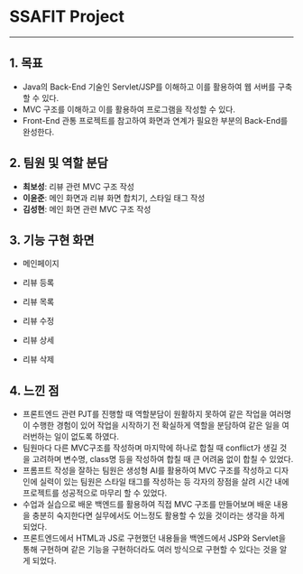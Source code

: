# SSAFIT Project
----------
## 1. 목표
- Java의 Back-End 기술인 Servlet/JSP를 이해하고 이를 활용하여 웹 서버를 구축할
수 있다.
- MVC 구조를 이해하고 이를 활용하여 프로그램을 작성할 수 있다.
- Front-End 관통 프로젝트를 참고하여 화면과 연계가 필요한 부분의 Back-End를
완성한다.


## 2. 팀원 및 역할 분담
- **최보성**: 리뷰 관련 MVC 구조 작성
- **이윤준**: 메인 화면과 리뷰 화면 합치기, 스타일 태그 작성
- **김성현**: 메인 화면 관련 MVC 구조 작성

## 3. 기능 구현 화면
- 메인페이지

- 리뷰 등록

- 리뷰 목록

- 리뷰 수정

- 리뷰 상세

- 리뷰 삭제

## 4. 느낀 점
- 프론트엔드 관련 PJT를 진행할 때 역할분담이 원활하지 못하여 같은 작업을 여러명이 수행한 경험이 있어 작업을 시작하기 전 확실하게 역할을 분담하여 같은 일을 여러번하는 일이 없도록 하였다.
- 팀원마다 다른 MVC구조를 작성하며 마지막에 하나로 합칠 때 conflict가 생길 것을 고려하며 변수명, class명 등을 작성하여 합칠 때 큰 어려움 없이 합칠 수 있었다.
- 프롬프트 작성을 잘하는 팀원은 생성형 AI를 활용하여 MVC 구조를 작성하고 디자인에 실력이 있는 팀원은 스타일 태그를 작성하는 등 각자의 장점을 살려 시간 내에 프로젝트를 성공적으로 마무리 할 수 있었다.
- 수업과 실습으로 배운 백엔드를 활용하여 직접 MVC 구조를 만들어보며 배운 내용을 충분히 숙지한다면 실무에서도 어느정도 활용할 수 있을 것이라는 생각을 하게 되었다.
- 프론트엔드에서 HTML과 JS로 구현했던 내용들을 백엔드에서 JSP와 Servlet을 통해 구현하며 같은 기능을 구현하더라도 여러 방식으로 구현할 수 있다는 것을 알게 되었다.